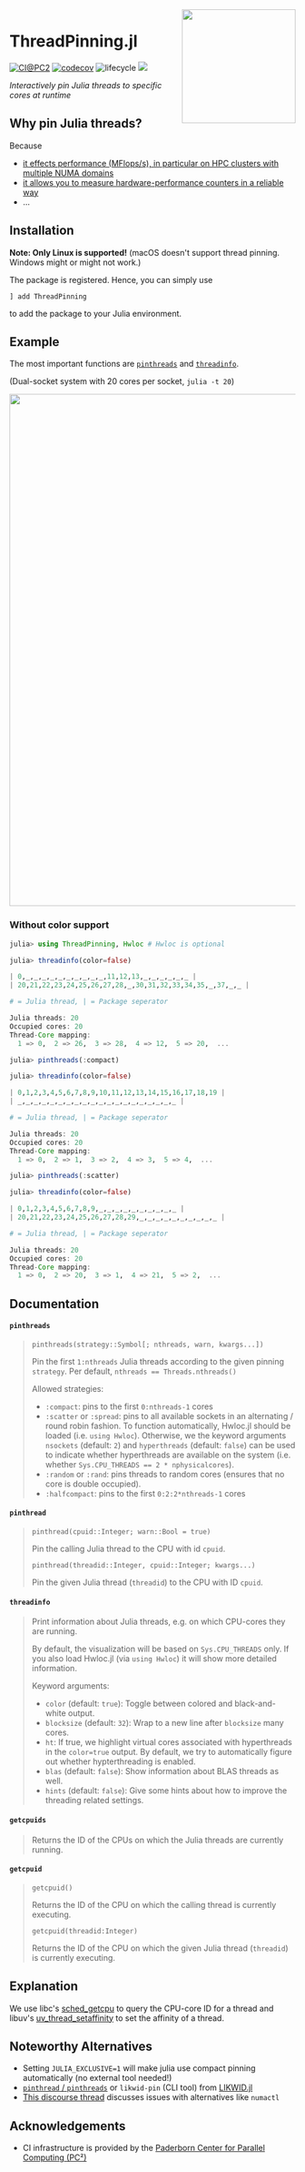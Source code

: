 <img align="right" src="https://github.com/carstenbauer/ThreadPinning.jl/raw/main/docs/src/assets/logo.png" width=200px>

# ThreadPinning.jl

[code-style-img]: https://img.shields.io/badge/code%20style-blue-4495d1.svg
[code-style-url]: https://github.com/invenia/BlueStyle

<!-- [![](https://img.shields.io/badge/docs-stable-blue.svg)](https://juliaperf.github.io/LIKWID.jl/stable/) -->
<!-- [![](https://img.shields.io/badge/docs-dev-blue.svg)](https://juliaperf.github.io/LIKWID.jl/dev/) -->
<!-- [![Build Status](https://github.com/JuliaPerf/LIKWID.jl/workflows/CI/badge.svg)](https://github.com/JuliaPerf/LIKWID.jl/actions) -->
[![CI@PC2](https://git.uni-paderborn.de/pc2-ci/julia/ThreadPinning-jl/badges/main/pipeline.svg?key_text=CI@PC2)](https://git.uni-paderborn.de/pc2-ci/julia/ThreadPinning-jl/-/pipelines)
[![codecov](https://codecov.io/gh/carstenbauer/ThreadPinning.jl/branch/main/graph/badge.svg?token=Ze61CbGoO5)](https://codecov.io/gh/carstenbauer/ThreadPinning.jl)
![lifecycle](https://img.shields.io/badge/lifecycle-stable-black.svg)
[![][code-style-img]][code-style-url]

*Interactively pin Julia threads to specific cores at runtime*

## Why pin Julia threads?

Because
* [it effects performance (MFlops/s), in particular on HPC clusters with multiple NUMA domains](https://github.com/JuliaPerf/BandwidthBenchmark.jl#flopsscaling)
* [it allows you to measure hardware-performance counters in a reliable way](https://juliaperf.github.io/LIKWID.jl/stable/marker/)
* ...

## Installation

**Note: Only Linux is supported!** (macOS doesn't support thread pinning. Windows might or might not work.)

The package is registered. Hence, you can simply use
```
] add ThreadPinning
```
to add the package to your Julia environment.

## Example

The most important functions are [`pinthreads`](#pinthreads) and [`threadinfo`](#threadinfo).

(Dual-socket system with 20 cores per socket, `julia -t 20`)

<img src="https://github.com/carstenbauer/ThreadPinning.jl/raw/main/docs/src/assets/threadinfo.png" width=900px>

### Without color support

```julia
julia> using ThreadPinning, Hwloc # Hwloc is optional

julia> threadinfo(color=false)

| 0,_,_,_,_,_,_,_,_,_,_,11,12,13,_,_,_,_,_,_ |
| 20,21,22,23,24,25,26,27,28,_,30,31,32,33,34,35,_,37,_,_ |

# = Julia thread, | = Package seperator

Julia threads: 20
Occupied cores: 20
Thread-Core mapping:
  1 => 0,  2 => 26,  3 => 28,  4 => 12,  5 => 20,  ...

julia> pinthreads(:compact)

julia> threadinfo(color=false)

| 0,1,2,3,4,5,6,7,8,9,10,11,12,13,14,15,16,17,18,19 |
| _,_,_,_,_,_,_,_,_,_,_,_,_,_,_,_,_,_,_,_ |

# = Julia thread, | = Package seperator

Julia threads: 20
Occupied cores: 20
Thread-Core mapping:
  1 => 0,  2 => 1,  3 => 2,  4 => 3,  5 => 4,  ...

julia> pinthreads(:scatter)

julia> threadinfo(color=false)

| 0,1,2,3,4,5,6,7,8,9,_,_,_,_,_,_,_,_,_,_ |
| 20,21,22,23,24,25,26,27,28,29,_,_,_,_,_,_,_,_,_,_ |

# = Julia thread, | = Package seperator

Julia threads: 20
Occupied cores: 20
Thread-Core mapping:
  1 => 0,  2 => 20,  3 => 1,  4 => 21,  5 => 2,  ...
```

## Documentation

#### `pinthreads`

> `pinthreads(strategy::Symbol[; nthreads, warn, kwargs...])`
> 
> Pin the first `1:nthreads` Julia threads according to the given pinning `strategy`.
> Per default, `nthreads == Threads.nthreads()`
> 
> Allowed strategies:
> * `:compact`: pins to the first `0:nthreads-1` cores
> * `:scatter` or `:spread`: pins to all available sockets in an alternating / round robin fashion. To function automatically, Hwloc.jl should be loaded (i.e. `using Hwloc`). Otherwise, we the keyword arguments `nsockets` (default: `2`) and `hyperthreads` (default: `false`) can be used to indicate whether hyperthreads are available on the system (i.e. whether `Sys.CPU_THREADS == 2 * nphysicalcores`).
> * `:random` or `:rand`: pins threads to random cores (ensures that no core is double occupied).
> * `:halfcompact`: pins to the first `0:2:2*nthreads-1` cores

#### `pinthread`

>     pinthread(cpuid::Integer; warn::Bool = true)
> 
> Pin the calling Julia thread to the CPU with id `cpuid`.
> 
>     pinthread(threadid::Integer, cpuid::Integer; kwargs...)
>   
> Pin the given Julia thread (`threadid`) to the CPU with ID `cpuid`.

#### `threadinfo`

> Print information about Julia threads, e.g. on which CPU-cores they are running.
> 
> By default, the visualization will be based on `Sys.CPU_THREADS` only.
> If you also load Hwloc.jl (via `using Hwloc`) it will show more detailed information.
> 
> Keyword arguments:
> * `color` (default: `true`): Toggle between colored and black-and-white output.
> * `blocksize` (default: `32`): Wrap to a new line after `blocksize` many cores.
> * `ht`: If true, we highlight virtual cores associated with hyperthreads in the `color=true` output. By default, we try to automatically figure out whether hypterthreading is enabled.
> * `blas` (default: `false`): Show information about BLAS threads as well.
> * `hints` (default: `false`): Give some hints about how to improve the threading related settings.

#### `getcpuids`

> Returns the ID of the CPUs on which the Julia threads are currently running.

#### `getcpuid`

>     getcpuid()
> 
> Returns the ID of the CPU on which the calling thread is currently executing.
> 
>     getcpuid(threadid:Integer)
> 
> Returns the ID of the CPU on which the given Julia thread (`threadid`) is currently executing.

## Explanation

We use libc's [sched_getcpu](https://man7.org/linux/man-pages/man3/sched_getcpu.3.html) to query the CPU-core ID for a thread and libuv's [uv_thread_setaffinity](https://github.com/clibs/uv/blob/master/docs/src/threading.rst) to set the affinity of a thread.


## Noteworthy Alternatives

* Setting `JULIA_EXCLUSIVE=1` will make julia use compact pinning automatically (no external tool needed!)
* [`pinthread` / `pinthreads`](https://juliaperf.github.io/LIKWID.jl/dev/examples/dynamic_pinning/) or `likwid-pin` (CLI tool) from [LIKWID.jl](https://github.com/JuliaPerf/LIKWID.jl)
* [This discourse thread](https://discourse.julialang.org/t/thread-affinitization-pinning-julia-threads-to-cores/58069/5) discusses issues with alternatives like `numactl`

## Acknowledgements

* CI infrastructure is provided by the [Paderborn Center for Parallel Computing (PC²)](https://pc2.uni-paderborn.de/)
